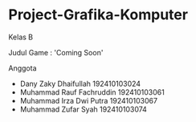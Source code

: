 # Project-Grafika-Komputer
Kelas B

Judul Game : 'Coming Soon'

Anggota
- Dany Zaky Dhaifullah       192410103024
- Muhammad Rauf Fachruddin   192410103061
- Muhammad Irza Dwi Putra    192410103067
- Muhammad Zufar Syah        192410103074
